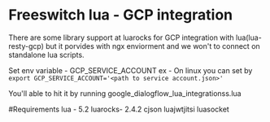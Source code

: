 # Freeswitch lua - GCP integration
There are some library support at luarocks for GCP integration with lua(lua-resty-gcp) but it porvides with ngx enviorment and we won't to connect on standalone lua scripts. 

Set env variable - GCP_SERVICE_ACCOUNT
ex - On linux you can set by `export GCP_SERVICE_ACCOUNT='<path to service account.json>'`

You'll able to hit it by running google_dialogflow_lua_integrationss.lua

#Requirements
lua - 5.2
luarocks- 2.4.2
cjson
luajwtjitsi
luasocket

